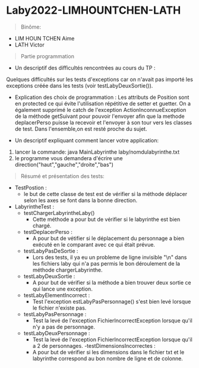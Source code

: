 # Laby2022-LIMHOUNTCHEN-LATH
> Binôme:

- LIM HOUN TCHEN Aime
- LATH Victor

>Partie programmation 
- Un descriptif des difficultés rencontrées au cours du TP : 

Quelques difficultés sur les tests d'exceptions car on n'avait pas importé les exceptions créée
dans les tests (voir testLabyDeuxSortie()).

- Explication des choix de programmation :
Les attributs de Position sont en protected ce qui évite l'utilisation répétitive de setter et guetter.
On a également supprimé le catch de l'exception ActionInconnueException de la méthode getSuivant pour pouvoir l'envoyer afin que la methode deplacerPerso puisse la recevoir et l'envoyer à son tour vers les classes de test.
Dans l'ensemble,on est resté proche du sujet.


- Un descriptif expliquant comment lancer votre application: 
1. lancer la commande: java MainLabyrinthe laby/nomdulabyrinthe.txt
2. le programme vous demandera d'écrire une direction("haut","gauche","droite","bas")

>Résumé et présentation des tests:
  - TestPostion :
    - le but de cette classe de test est de vérifier si la méthode déplacer selon les axes se font dans la bonne direction.
  - LabyrintheTest : 
    - testChargerLabyrintheLaby()
      - Cette méthode a pour but de vérifier si le labyrinthe est bien chargé.
    - testDeplacerPerso : 
      - A pour but de vétifier si le déplacement du personnage a bien exécuté en le comparant avec ce qui était prévue.
    - testLabyPasDeSortie :
      - Lors des tests, il ya eu un probleme de ligne invisible  "\n" dans les fichiers laby qui n'a pas permis le bon déroulement de la méthode chargerLabyrinthe.
    - testLabyDeuxSortie : 
      - A pour but de vérifier si la méthode a bien trouver deux sortie ce qui lance une exception.
    - testLabyElementIncorrect : 
      - Test l'exception estLabyPasPersonnage() s'est bien levé lorsque le fichier n'existe pas.
    - testLabyPasPersonnage :
      - Test la levé de l'exception FichierIncorrectException lorsque qu'il n'y a pas de personnage.
    - testLabyDeuxPersonnage :
      - Test la levé de l'exception FichierIncorrectException lorsque qu'il a 2 de personnages.
    -testDimensionsIncorrectes : 
      - A pour but de vérifier si les dimensions dans le fichier txt et le labyrinthe correspond au bon nombre de ligne et de colonne. 